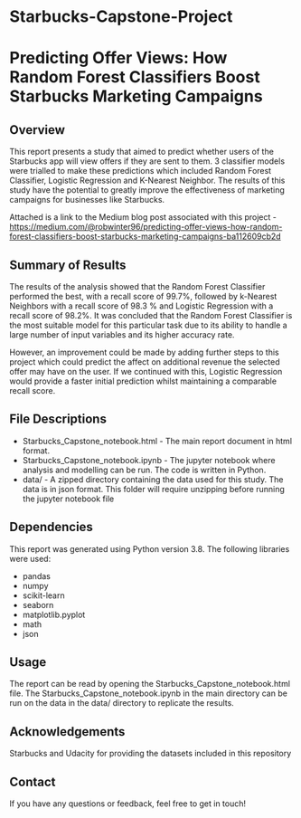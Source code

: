 # Starbucks-Capstone-Project

# Predicting Offer Views: How Random Forest Classifiers Boost Starbucks Marketing Campaigns

## Overview
This report presents a study that aimed to predict whether users of the Starbucks app will view offers if they are sent to them. 3 classifier models were trialled to make these predictions which included Random Forest Classifier, Logistic Regression and K-Nearest Neighbor. The results of this study have the potential to greatly improve the effectiveness of marketing campaigns for businesses like Starbucks.

Attached is a link to the Medium blog post associated with this project - https://medium.com/@robwinter96/predicting-offer-views-how-random-forest-classifiers-boost-starbucks-marketing-campaigns-ba112609cb2d

## Summary of Results
The results of the analysis showed that the Random Forest Classifier performed the best, with a recall score of 99.7%, followed by k-Nearest Neighbors with a recall score of 98.3 % and Logistic Regression with a recall score of 98.2%. It was concluded that the Random Forest Classifier is the most suitable model for this particular task due to its ability to handle a large number of input variables and its higher accuracy rate. 

However, an improvement could be made by adding further steps to this project which could predict the affect on additional revenue the selected offer may have on the user. If we continued with this, Logistic Regression would provide a faster initial prediction whilst maintaining a comparable recall score.

## File Descriptions
- Starbucks_Capstone_notebook.html - The main report document in html format.
- Starbucks_Capstone_notebook.ipynb - The jupyter notebook where analysis and modelling can be run. The code is written in Python.
- data/ - A zipped directory containing the data used for this study. The data is in json format. This folder will require unzipping before running the jupyter notebook file

## Dependencies
This report was generated using Python version 3.8. The following libraries were used:

- pandas
- numpy
- scikit-learn
- seaborn
- matplotlib.pyplot
- math 
- json

## Usage
The report can be read by opening the Starbucks_Capstone_notebook.html file. The Starbucks_Capstone_notebook.ipynb in the main directory can be run on the data in the data/ directory to replicate the results.

## Acknowledgements 

Starbucks and Udacity for providing the datasets included in this repository

## Contact
If you have any questions or feedback, feel free to get in touch!
